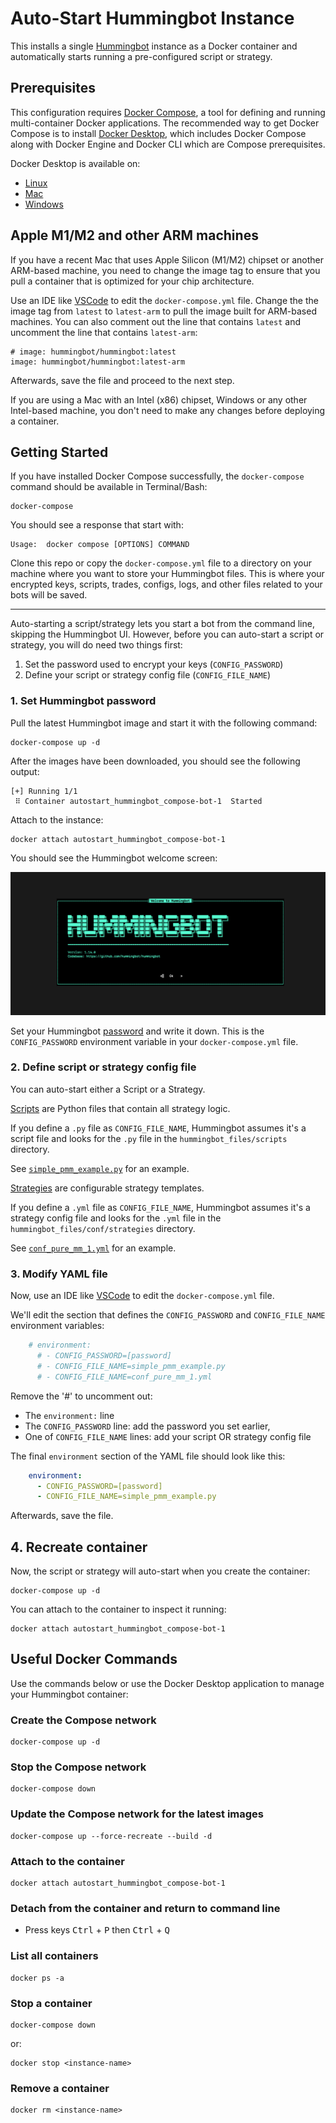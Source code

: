 # Auto-Start Hummingbot Instance

This installs a single [Hummingbot](https://github.com/hummingbot/hummingbot) instance as a Docker container and automatically starts running a pre-configured script or strategy.

## Prerequisites

This configuration requires [Docker Compose](https://docs.docker.com/compose/), a tool for defining and running multi-container Docker applications. The recommended way to get Docker Compose is to install [Docker Desktop](https://www.docker.com/products/docker-desktop/), which includes Docker Compose along with Docker Engine and Docker CLI which are Compose prerequisites.

Docker Desktop is available on:

* [Linux](https://docs.docker.com/desktop/install/linux-install/)
* [Mac](https://docs.docker.com/desktop/install/mac-install/)
* [Windows](https://docs.docker.com/desktop/install/windows-install/)


## Apple M1/M2 and other ARM machines

If you have a recent Mac that uses Apple Silicon (M1/M2) chipset or another ARM-based machine, you need to change the image tag to ensure that you pull a container that is optimized for your chip architecture. 

Use an IDE like [VSCode](https://code.visualstudio.com/) to edit the `docker-compose.yml` file. Change the the image tag from `latest` to `latest-arm` to pull the image built for ARM-based machines. You can also comment out the line that contains `latest` and uncomment the line that contains `latest-arm`:
```
# image: hummingbot/hummingbot:latest
image: hummingbot/hummingbot:latest-arm
```

Afterwards, save the file and proceed to the next step.

If you are using a Mac with an Intel (x86) chipset, Windows or any other Intel-based machine, you don't need to make any changes before deploying a container.

## Getting Started

If you have installed Docker Compose successfully, the `docker-compose` command should be available in Terminal/Bash:
```
docker-compose
```

You should see a response that start with:
```
Usage:  docker compose [OPTIONS] COMMAND
```


Clone this repo or copy the `docker-compose.yml` file to a directory on your machine where you want to store your Hummingbot files. This is where your encrypted keys, scripts, trades, configs, logs, and other files related to your bots will be saved.

---

Auto-starting a script/strategy lets you start a bot from the command line, skipping the Hummingbot UI. However, before you can auto-start a script or strategy, you will do need two things first:
1. Set the password used to encrypt your keys (`CONFIG_PASSWORD`)
2. Define your script or strategy config file (`CONFIG_FILE_NAME`)

### 1. Set Hummingbot password

Pull the latest Hummingbot image and start it with the following command:
```
docker-compose up -d
```

After the images have been downloaded, you should see the following output:
```
[+] Running 1/1
 ⠿ Container autostart_hummingbot_compose-bot-1  Started 
 ```

Attach to the instance:
```
docker attach autostart_hummingbot_compose-bot-1
```

You should see the Hummingbot welcome screen:

![welcome screen](../welcome.png)

Set your Hummingbot [password](https://docs.hummingbot.org/operation/password/) and write it down. This is the `CONFIG_PASSWORD` environment variable in your `docker-compose.yml` file. 

### 2. Define script or strategy config file

You can auto-start either a Script or a Strategy.

[Scripts](https://docs.hummingbot.org/scripts/) are Python files that contain all strategy logic. 

If you define a `.py` file as `CONFIG_FILE_NAME`, Hummingbot assumes it's a script file and looks for the `.py` file in the `hummingbot_files/scripts` directory. 

See [`simple_pmm_example.py`](./hummingbot_files/scripts/simple_pmm_example.py) for an example.

[Strategies](https://docs.hummingbot.org/strategies/) are configurable strategy templates. 

If you define a `.yml` file as `CONFIG_FILE_NAME`, Hummingbot assumes it's a strategy config file and looks for the `.yml` file in the `hummingbot_files/conf/strategies` directory. 

See [`conf_pure_mm_1.yml`](./hummingbot_files/conf/strategies/conf_pure_mm_1.yml) for an example.

### 3. Modify YAML file

Now, use an IDE like [VSCode](https://code.visualstudio.com/) to edit the `docker-compose.yml` file.

We'll edit the section that defines the `CONFIG_PASSWORD` and `CONFIG_FILE_NAME` environment variables:
```yaml
    # environment:
      # - CONFIG_PASSWORD=[password]
      # - CONFIG_FILE_NAME=simple_pmm_example.py
      # - CONFIG_FILE_NAME=conf_pure_mm_1.yml
```

Remove the '#' to uncomment out:
 * The `environment:` line
 * The `CONFIG_PASSWORD` line: add the password you set earlier,
 * One of `CONFIG_FILE_NAME` lines: add your script OR strategy config file
 
 The final `environment` section of the YAML file should look like this:
```yaml
    environment:
      - CONFIG_PASSWORD=[password]
      - CONFIG_FILE_NAME=simple_pmm_example.py
```

Afterwards, save the file. 


## 4. Recreate container

Now, the script or strategy will auto-start when you create the container:
```
docker-compose up -d
```

You can attach to the container to inspect it running:
```
docker attach autostart_hummingbot_compose-bot-1
```


## Useful Docker Commands

Use the commands below or use the Docker Desktop application to manage your Hummingbot container:

### Create the Compose network
```
docker-compose up -d
```

### Stop the Compose network
```
docker-compose down
```

### Update the Compose network for the latest images
```
docker-compose up --force-recreate --build -d
```

### Attach to the container
```
docker attach autostart_hummingbot_compose-bot-1
```

### Detach from the container and return to command line

* Press keys <kbd>Ctrl</kbd> + <kbd>P</kbd> then <kbd>Ctrl</kbd> + <kbd>Q</kbd>

### List all containers
```
docker ps -a
```

### Stop a container

```
docker-compose down
```

or:

```
docker stop <instance-name>
```

### Remove a container
```
docker rm <instance-name>
```
